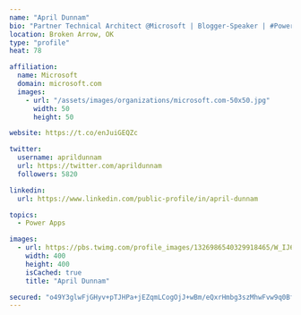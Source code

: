 ```yaml
---
name: "April Dunnam"
bio: "Partner Technical Architect @Microsoft | Blogger-Speaker | #PowerApps, #PowerAutomate, #Office365, #SharePoint | #WIT | #Karaoke Queen"
location: Broken Arrow, OK
type: "profile"
heat: 78

affiliation:
  name: Microsoft
  domain: microsoft.com
  images:
    - url: "/assets/images/organizations/microsoft.com-50x50.jpg"
      width: 50
      height: 50

website: https://t.co/enJuiGEQZc

twitter:
  username: aprildunnam
  url: https://twitter.com/aprildunnam
  followers: 5820

linkedin:
  url: https://www.linkedin.com/public-profile/in/april-dunnam

topics:
  - Power Apps

images:
  - url: https://pbs.twimg.com/profile_images/1326986540329918465/W_IJ6Ih2_400x400.jpg
    width: 400
    height: 400
    isCached: true
    title: "April Dunnam"

secured: "o49Y3glwFjGHyv+pTJHPa+jEZqmLCogOjJ+wBm/eQxrHmbg3szMhwFvw9q0BffcCdBkcBqs+pBmruOjgVHO5zmH1ZLC8elkf6rAlBwSWZoKUE8qjqkRHmwQKwkk5in8wfATpGc+fhLf4qOnPy7JyVH0/OWjwboaO1wcea9zY/+Hw0GDN0836bo9KxTDnCpbjQBbp+v01bedwYHWX0+obNCydVD5QI7LO/3o76dowobRLoNFbOxMy+UH8G1rjZDOYF6tqf7MTBlxgB2DEMFi7Exjy3rXyOofrOZIEZ1wPERMRQ1Ty3n8/7WF5ZCWfotmBkJXKmJrqH6sYseYzLcglKwNwfnenhugszmPviS3adNX9vAFcru+KYY/cufiSy8V/wdBjAxfNab0r9uRpTX7jT5SGfPJjI8oYilZXx6nlrwI=;MUZaFnVfRn+rrnLpuuprMg=="
---
```


